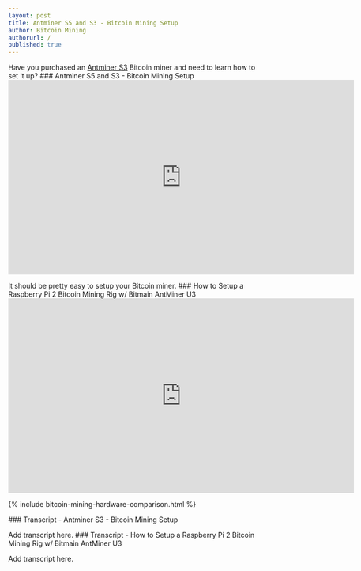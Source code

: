 ```yaml
---
layout: post
title: Antminer S5 and S3 - Bitcoin Mining Setup
author: Bitcoin Mining
authorurl: /
published: true
---
```



<p>Have you purchased an <A href="http://www.runtogold.com/1155ghsantminerbitcoinminer">Antminer S3</a> Bitcoin miner and need to learn how to set it up?
### Antminer S5 and S3 - Bitcoin Mining Setup
<iframe width="700" height="394" src="https://www.youtube.com/embed/4RBt2LPMEZY" frameborder="0" allowfullscreen></iframe>
<p>It should be pretty easy to setup your Bitcoin miner.
### How to Setup a Raspberry Pi 2 Bitcoin Mining Rig w/ Bitmain AntMiner U3
<iframe width="700" height="394" src="https://www.youtube.com/embed/dPWTSytzN7g" frameborder="0" allowfullscreen></iframe>
<p>
{% include bitcoin-mining-hardware-comparison.html %}
<p>
### Transcript - Antminer S3 - Bitcoin Mining Setup
<p>Add transcript here.
### Transcript - How to Setup a Raspberry Pi 2 Bitcoin Mining Rig w/ Bitmain AntMiner U3
<p>Add transcript here.